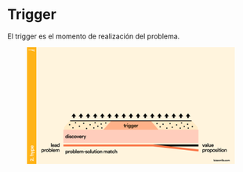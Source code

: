 # Trigger

El trigger es el momento de realización del problema.

<figure><img src="../.gitbook/assets/trigger.png" alt=""><figcaption></figcaption></figure>
